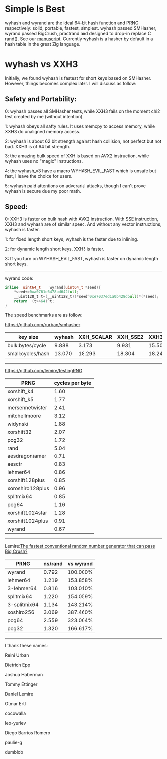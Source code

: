 Simple Is Best
====

wyhash and wyrand are the ideal 64-bit hash function and PRNG respectively: solid, portable, fastest, simplest. wyhash passed SMHasher, wyrand passed BigCrush, practrand and designed to drop-in replace C rand(). See our [manuscript](manuscript.md). Currently wyhash is a hasher by default in a hash table in the great Zig language.

wyhash vs XXH3
====
Initially, we found wyhash is fastest for short keys based on SMHasher. However, things becomes complex later. I will discuss as follow:

Safety and Portability:
----
0: wyhash passes all SMHasher tests, while XXH3 fails on the moment chi2 test created by me (without intention).

1: wyhash obeys all safty rules. It uses memcpy to access memory, while XXH3 do unaligned memory access.

2: wyhash is about 62 bit strength against hash collision, not perfect but not bad. XXH3 is of 64 bit strength.

3: the amazing bulk speed of XXH is based on AVX2 instruction, while wyhash uses no "magic" instructions.

4: the wyhash_v3 have a macro WYHASH_EVIL_FAST which is unsafe but fast, I leave the choice for users.

5: wyhash paid attentions on adverarial attacks, though I can't prove wyhash is secure due my poor math.

Speed:
----
0: XXH3 is faster on bulk hash with AVX2 instruction. With SSE instruction, XXH3 and wyhash are of similar speed. And without any vector instructions, wyhash is faster.

1: for fixed length short keys, wyhash is the faster due to inlining.

2: for dynamic length short keys, XXH3 is faster. 

3: If you turn on WYHASH_EVIL_FAST, wyhash is faster on dynamic length short keys.

----------------------------------------

wyrand code:
```C
inline	uint64_t	wyrand(uint64_t	*seed){    
	*seed+=0xa0761d6478bd642full;    
	__uint128_t	t=(__uint128_t)(*seed^0xe7037ed1a0b428dbull)*(*seed);    
	return	(t>>64)^t;    
}
```

The speed benchmarks are as follow:

https://github.com/rurban/smhasher


|key size | wyhash | XXH_SCALAR|XXH_SSE2|XXH3_AVX2 | t1ha2_atonce |
| ---- | ---- | ---- | ---- | ---- | ---- |
|bulk:bytes/cycle|9.888 | 3.173| 9.931|15.500|7.872|
|small:cycles/hash|13.070 |18.293 |18.304|18.242|25.830|

----------------------------------------

https://github.com/lemire/testingRNG

| PRNG |  cycles per byte |
| ---- | ---- |
| xorshift_k4 | 1.60 |
| xorshift_k5 | 1.77 |
| mersennetwister | 2.41 |
| mitchellmoore | 3.12 |
| widynski | 1.88 |
| xorshift32 | 2.07 |
| pcg32 | 1.72 |
| rand | 5.04 |
| aesdragontamer | 0.71 |
| aesctr | 0.83 |
| lehmer64 | 0.86 |
| xorshift128plus | 0.85 |
| xoroshiro128plus | 0.96 |
| splitmix64 | 0.85 |
| pcg64 | 1.16 |
| xorshift1024star | 1.28 |
| xorshift1024plus | 0.91 |
| wyrand | 0.67 |

----------------------------------------

Lemire:[The fastest conventional random number generator that can pass Big Crush?](https://lemire.me/blog/2019/03/19/the-fastest-conventional-random-number-generator-that-can-pass-big-crush/)


| PRNG | ns/rand | vs wyrand |
| ---- | ---- | ---- |
| wyrand | 0.792 | 100.000% |
| lehmer64 | 1.219 | 153.858% |
| 3-lehmer64 | 0.816 | 103.010% |
| splitmix64 | 1.220 | 154.059% |
| 3-splitmix64 | 1.134 | 143.214% |
| xoshiro256 | 3.069 | 387.460% |
| pcg64 | 2.559 | 323.004% |
| pcg32 | 1.320 | 166.617% |

----------------------------------------

I thank these names:

Reini Urban

Dietrich Epp

Joshua Haberman

Tommy Ettinger

Daniel Lemire

Otmar Ertl

cocowalla

leo-yuriev

Diego Barrios Romero

paulie-g 

dumblob
